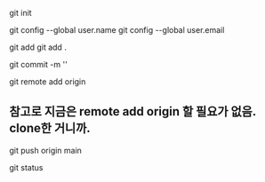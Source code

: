 git init

git config --global user.name
git config --global user.email

git add <filename>
git add .

git commit -m '<message>'

git remote add origin <URL>
## 참고로 지금은 remote add origin 할 필요가 없음. clone한 거니까.

git push origin main

git status
